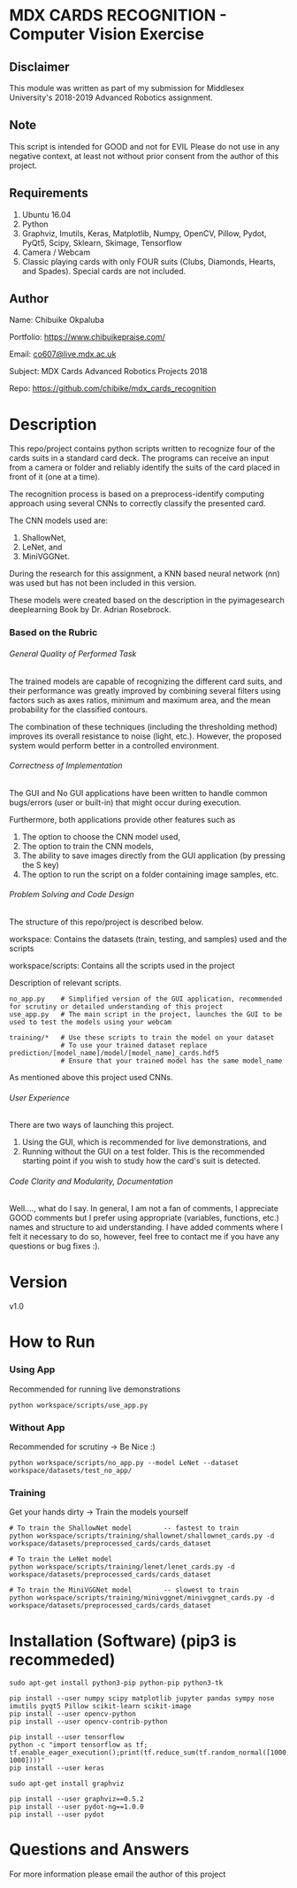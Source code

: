 # MDX CARDS RECOGNITION - Computer Vision Exercise
## Disclaimer
This module was written as part of my submission for Middlesex University's 2018-2019 Advanced Robotics assignment.

## Note
This script is intended for GOOD and not for EVIL
Please do not use in any negative context, at least not without prior consent from
the author of this project.

## Requirements
1. Ubuntu 16.04
2. Python
3. Graphviz, Imutils, Keras, Matplotlib, Numpy, OpenCV, Pillow, Pydot, PyQt5, Scipy, Sklearn, Skimage, Tensorflow
4. Camera / Webcam
5. Classic playing cards with only FOUR suits (Clubs, Diamonds, Hearts, and Spades).
   Special cards are not included.

## Author
Name: Chibuike Okpaluba

Portfolio: https://www.chibuikepraise.com/

Email: co607@live.mdx.ac.uk

Subject: MDX Cards Advanced Robotics Projects 2018

Repo: https://github.com/chibike/mdx_cards_recognition

# Description
This repo/project contains python scripts written to recognize four of the cards suits in a standard card deck. The programs can receive an input from a camera or folder and reliably identify the suits of the card placed in front of it (one at a time).

The recognition process is based on a preprocess-identify computing approach using several CNNs to correctly classify the presented card.

The CNN models used are:
1. ShallowNet,
2. LeNet, and
3. MiniVGGNet.

During the research for this assignment, a KNN based neural network (nn) was used but has not been included in this version.

These models were created based on the description in the pyimagesearch deeplearning Book by Dr. Adrian Rosebrock.

### Based on the Rubric
###### General Quality of Performed Task

The trained models are capable of recognizing the different card suits, and their performance was greatly improved by combining several filters using factors such as axes ratios, minimum and maximum area, and the mean probability for the classified contours.

The combination of these techniques (including the thresholding method) improves its overall resistance to noise (light, etc.). However, the proposed system would perform better in a controlled environment.

###### Correctness of Implementation

The GUI and No GUI applications have been written to handle common bugs/errors (user or built-in) that might occur during execution. 

Furthermore, both applications provide other features such as
1. The option to choose the CNN model used,
2. The option to train the CNN models,
3. The ability to save images directly from the GUI application (by pressing the S key)
4. The option to run the script on a folder containing image samples, etc.

###### Problem Solving and Code Design

The structure of this repo/project is described below.

workspace: Contains the datasets (train, testing, and samples) used and the scripts

workspace/scripts: Contains all the scripts used in the project

Description of relevant scripts.

```
no_app.py    # Simplified version of the GUI application, recommended for scrutiny or detailed understanding of this project
use_app.py   # The main script in the project, launches the GUI to be used to test the models using your webcam

training/*   # Use these scripts to train the model on your dataset
             # To use your trained dataset replace prediction/[model_name]/model/[model_name]_cards.hdf5
             # Ensure that your trained model has the same model_name
```

As mentioned above this project used CNNs.

###### User Experience

There are two ways of launching this project.
1. Using the GUI, which is recommended for live demonstrations, and
2. Running without the GUI on a test folder. This is the recommended starting point if you wish to study how the card's suit is detected.


###### Code Clarity and Modularity, Documentation

Well...., what do I say. In general, I am not a fan of comments, I appreciate GOOD comments but I prefer using appropriate (variables, functions, etc.) names and structure to aid understanding. I have added comments where  I felt it necessary to do so, however, feel free to contact me if you have any questions or bug fixes :).

# Version
v1.0

# How to Run
### Using App
Recommended for running live demonstrations

```
python workspace/scripts/use_app.py
```

### Without App
Recommended for scrutiny -> Be Nice :)

```
python workspace/scripts/no_app.py --model LeNet --dataset workspace/datasets/test_no_app/
```

### Training
Get your hands dirty -> Train the models yourself

```
# To train the ShallowNet model        -- fastest to train
python workspace/scripts/training/shallownet/shallownet_cards.py -d workspace/datasets/preprocessed_cards/cards_dataset

# To train the LeNet model
python workspace/scripts/training/lenet/lenet_cards.py -d workspace/datasets/preprocessed_cards/cards_dataset

# To train the MiniVGGNet model        -- slowest to train
python workspace/scripts/training/minivggnet/minivggnet_cards.py -d workspace/datasets/preprocessed_cards/cards_dataset
```

# Installation (Software) (pip3 is recommeded)
```
sudo apt-get install python3-pip python-pip python3-tk

pip install --user numpy scipy matplotlib jupyter pandas sympy nose imutils pyqt5 Pillow scikit-learn scikit-image
pip install --user opencv-python
pip install --user opencv-contrib-python

pip install --user tensorflow
python -c "import tensorflow as tf; tf.enable_eager_execution();print(tf.reduce_sum(tf.random_normal([1000, 1000])))"
pip install --user keras

sudo apt-get install graphviz

pip install --user graphviz==0.5.2
pip install --user pydot-ng==1.0.0
pip install --user pydot
```

# Questions and Answers
For more information please email the author of this project
